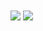 <a>
  <img align="center" src="https://github-readme-stats.vercel.app/api?username=hurek&count_private=true" />
  <img align="center" src="https://github-readme-stats.vercel.app/api/top-langs/?username=hurek&layout=compact" />
</a>
